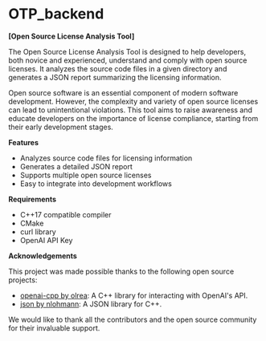 # OTP_backend

**[Open Source License Analysis Tool]**

The Open Source License Analysis Tool is designed to help developers, both novice and experienced, understand and comply with open source licenses. It analyzes the source code files in a given directory and generates a JSON report summarizing the licensing information.

Open source software is an essential component of modern software development. However, the complexity and variety of open source licenses can lead to unintentional violations. This tool aims to raise awareness and educate developers on the importance of license compliance, starting from their early development stages.

**Features**
- Analyzes source code files for licensing information
- Generates a detailed JSON report
- Supports multiple open source licenses
- Easy to integrate into development workflows

**Requirements**
- C++17 compatible compiler
- CMake
- curl library
- OpenAI API Key

**Acknowledgements**

This project was made possible thanks to the following open source projects:

- [openai-cpp by olrea](https://github.com/olrea/openai-cpp): A C++ library for interacting with OpenAI's API.
- [json by nlohmann](https://github.com/nlohmann/json): A JSON library for C++.
  
We would like to thank all the contributors and the open source community for their invaluable support.
